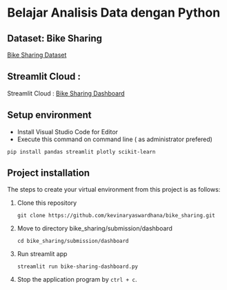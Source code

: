 # Belajar Analisis Data dengan Python

## Dataset: Bike Sharing 
[Bike Sharing Dataset](https://drive.google.com/file/d/1RaBmV6Q6FYWU4HWZs80Suqd7KQC34diQ/view?usp=sharing)

## Streamlit Cloud :
Streamlit Cloud : [Bike Sharing Dashboard](https://kevinaryaswardhana-dicoding-project-bikesharing-submission.streamlit.app/)

## Setup environment
- Install Visual Studio Code for Editor
- Execute this command on command line ( as administrator prefered)
```
pip install pandas streamlit plotly scikit-learn
```

## Project installation
The steps to create your virtual environment from this project is as follows:

1. Clone this repository
   ```
   git clone https://github.com/kevinaryaswardhana/bike_sharing.git
   ```

2. Move to directory bike_sharing/submission/dashboard
   ```
   cd bike_sharing/submission/dashboard
   ```
3. Run streamlit app
   ```
   streamlit run bike-sharing-dashboard.py
   ```
4. Stop the application program by `ctrl + c`.
